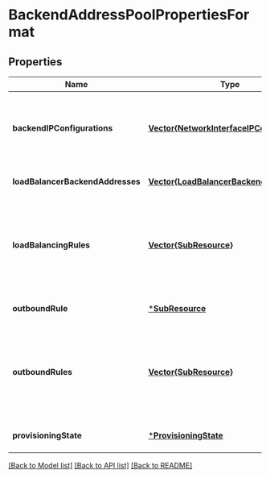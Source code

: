 # BackendAddressPoolPropertiesFormat


## Properties
Name | Type | Description | Notes
------------ | ------------- | ------------- | -------------
**backendIPConfigurations** | [**Vector{NetworkInterfaceIPConfiguration}**](NetworkInterfaceIPConfiguration.md) | An array of references to IP addresses defined in network interfaces. | [optional] [readonly] [default to nothing]
**loadBalancerBackendAddresses** | [**Vector{LoadBalancerBackendAddress}**](LoadBalancerBackendAddress.md) | An array of backend addresses. | [optional] [default to nothing]
**loadBalancingRules** | [**Vector{SubResource}**](SubResource.md) | An array of references to load balancing rules that use this backend address pool. | [optional] [readonly] [default to nothing]
**outboundRule** | [***SubResource**](SubResource.md) |  | [optional] [default to nothing]
**outboundRules** | [**Vector{SubResource}**](SubResource.md) | An array of references to outbound rules that use this backend address pool. | [optional] [readonly] [default to nothing]
**provisioningState** | [***ProvisioningState**](ProvisioningState.md) |  | [optional] [default to nothing]


[[Back to Model list]](../README.md#models) [[Back to API list]](../README.md#api-endpoints) [[Back to README]](../README.md)


